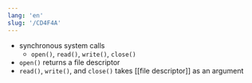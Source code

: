 ```yaml
---
lang: 'en'
slug: '/CD4F4A'
---
```


- synchronous system calls
  - `open()`, `read()`, `write()`, `close()`
- `open()` returns a file descriptor
- `read()`, `write()`, and `close()` takes [[file descriptor]] as an argument
